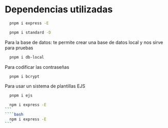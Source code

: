 # Dependencias utilizadas
```bash
  pnpm i express -E
```

```bash
  pnpm i standard -D
```

Para la base de datos:
te permite crear una base de datos local y nos sirve para pruebas
```bash
  pnpm i db-local
```

Para codificar las contraseñas
```bash
  pnpm i bcrypt
``` 

Para usar un sistema de plantillas EJS
```bash
  pnpm i ejs
``` 













````bash
  npm i express -E
```
````bash
  npm i express -E
```